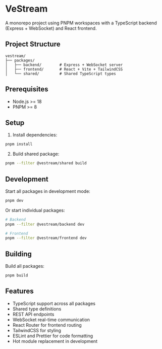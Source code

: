 # VeStream

A monorepo project using PNPM workspaces with a TypeScript backend (Express + WebSocket) and React frontend.

## Project Structure

```
vestream/
├── packages/
│   ├── backend/        # Express + WebSocket server
│   ├── frontend/       # React + Vite + TailwindCSS
│   └── shared/         # Shared TypeScript types
```

## Prerequisites

- Node.js >= 18
- PNPM >= 8

## Setup

1. Install dependencies:
```bash
pnpm install
```

2. Build shared package:
```bash
pnpm --filter @vestream/shared build
```

## Development

Start all packages in development mode:

```bash
pnpm dev
```

Or start individual packages:

```bash
# Backend
pnpm --filter @vestream/backend dev

# Frontend
pnpm --filter @vestream/frontend dev
```

## Building

Build all packages:

```bash
pnpm build
```

## Features

- TypeScript support across all packages
- Shared type definitions
- REST API endpoints
- WebSocket real-time communication
- React Router for frontend routing
- TailwindCSS for styling
- ESLint and Prettier for code formatting
- Hot module replacement in development 